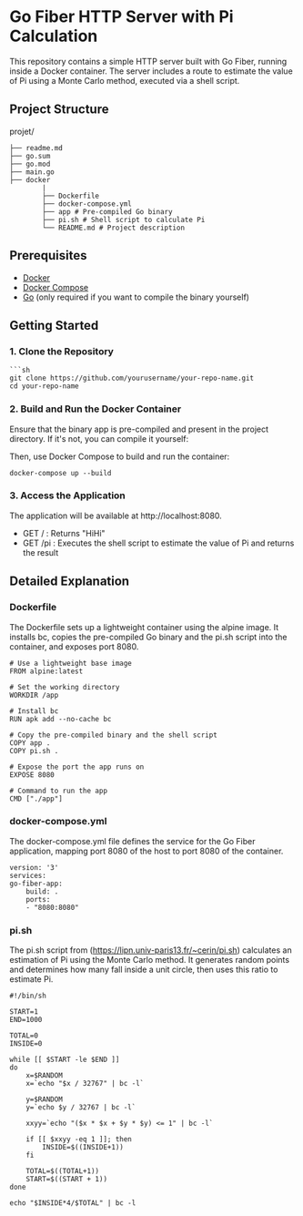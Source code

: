 # Go Fiber HTTP Server with Pi Calculation

This repository contains a simple HTTP server built with Go Fiber, running inside a Docker container. The server includes a route to estimate the value of Pi using a Monte Carlo method, executed via a shell script.

## Project Structure

projet/

    ├── readme.md
    ├── go.sum
    ├── go.mod
    ├── main.go
    ├── docker
            |
            ├── Dockerfile
            ├── docker-compose.yml
            ├── app # Pre-compiled Go binary
            ├── pi.sh # Shell script to calculate Pi
            └── README.md # Project description


## Prerequisites

- [Docker](https://www.docker.com/get-started)
- [Docker Compose](https://docs.docker.com/compose/install/)
- [Go](https://golang.org/doc/install) (only required if you want to compile the binary yourself)

## Getting Started

### 1. Clone the Repository

    ```sh
    git clone https://github.com/yourusername/your-repo-name.git
    cd your-repo-name


### 2. Build and Run the Docker Container

Ensure that the binary app is pre-compiled and present in the project directory. If it's not, you can compile it yourself:

Then, use Docker Compose to build and run the container:

    docker-compose up --build

### 3. Access the Application

The application will be available at http://localhost:8080.

- GET / : Returns "HiHi"
- GET /pi : Executes the shell script to estimate the value of Pi and returns the result

## Detailed Explanation
### Dockerfile

The Dockerfile sets up a lightweight container using the alpine image. It installs bc, copies the pre-compiled Go binary and the pi.sh script into the container, and exposes port 8080.

    # Use a lightweight base image
    FROM alpine:latest

    # Set the working directory
    WORKDIR /app

    # Install bc
    RUN apk add --no-cache bc

    # Copy the pre-compiled binary and the shell script
    COPY app .
    COPY pi.sh .

    # Expose the port the app runs on
    EXPOSE 8080

    # Command to run the app
    CMD ["./app"]

### docker-compose.yml
The docker-compose.yml file defines the service for the Go Fiber application, mapping port 8080 of the host to port 8080 of the container.

    version: '3'
    services:
    go-fiber-app:
        build: .
        ports:
        - "8080:8080"

### pi.sh
The pi.sh script from (https://lipn.univ-paris13.fr/~cerin/pi.sh) calculates an estimation of Pi using the Monte Carlo method. It generates random points and determines how many fall inside a unit circle, then uses this ratio to estimate Pi.

    #!/bin/sh

    START=1
    END=1000

    TOTAL=0
    INSIDE=0

    while [[ $START -le $END ]]
    do
        x=$RANDOM
        x=`echo "$x / 32767" | bc -l`

        y=$RANDOM
        y=`echo $y / 32767 | bc -l`

        xxyy=`echo "($x * $x + $y * $y) <= 1" | bc -l`

        if [[ $xxyy -eq 1 ]]; then
            INSIDE=$((INSIDE+1))
        fi

        TOTAL=$((TOTAL+1))
        START=$((START + 1))
    done

    echo "$INSIDE*4/$TOTAL" | bc -l
